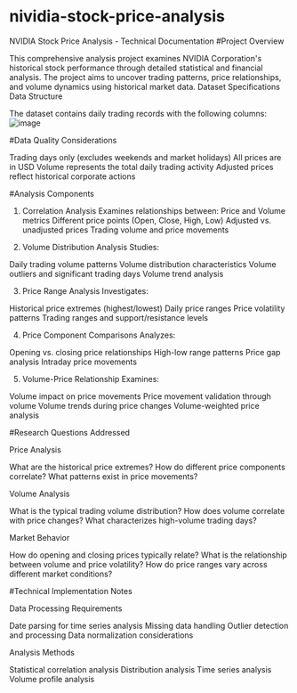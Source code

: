 # nividia-stock-price-analysis
NVIDIA Stock Price Analysis - Technical Documentation
#Project Overview


This comprehensive analysis project examines NVIDIA Corporation's historical stock performance through detailed statistical and financial analysis. The project aims to uncover trading patterns, price relationships, and volume dynamics using historical market data.
Dataset Specifications
Data Structure

The dataset contains daily trading records with the following columns:
![image](https://github.com/user-attachments/assets/4fee283e-de05-4545-b1fb-735dfb23c84e)


#Data Quality Considerations


Trading days only (excludes weekends and market holidays)
All prices are in USD
Volume represents the total daily trading activity
Adjusted prices reflect historical corporate actions

#Analysis Components


1. Correlation Analysis
Examines relationships between:
Price and Volume metrics
Different price points (Open, Close, High, Low)
Adjusted vs. unadjusted prices
Trading volume and price movements


2. Volume Distribution Analysis
Studies:


Daily trading volume patterns
Volume distribution characteristics
Volume outliers and significant trading days
Volume trend analysis

3. Price Range Analysis
Investigates:



Historical price extremes (highest/lowest)
Daily price ranges
Price volatility patterns
Trading ranges and support/resistance levels

4. Price Component Comparisons
Analyzes:


Opening vs. closing price relationships
High-low range patterns
Price gap analysis
Intraday price movements


5. Volume-Price Relationship
Examines:


Volume impact on price movements
Price movement validation through volume
Volume trends during price changes
Volume-weighted price analysis

#Research Questions Addressed


Price Analysis


What are the historical price extremes?
How do different price components correlate?
What patterns exist in price movements?

Volume Analysis


What is the typical trading volume distribution?
How does volume correlate with price changes?
What characterizes high-volume trading days?

Market Behavior


How do opening and closing prices typically relate?
What is the relationship between volume and price volatility?
How do price ranges vary across different market conditions?

#Technical Implementation Notes


Data Processing Requirements

Date parsing for time series analysis
Missing data handling
Outlier detection and processing
Data normalization considerations

Analysis Methods

Statistical correlation analysis
Distribution analysis
Time series analysis
Volume profile analysis

